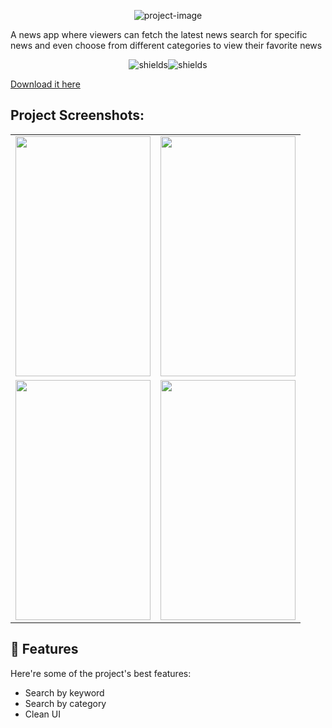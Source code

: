 <p align="center"><img src="https://socialify.git.ci/subsavage/Newzy/image?custom_description=A+news+app+everyone&amp;description=1&amp;font=Bitter&amp;name=1&amp;pattern=Circuit+Board&amp;theme=Dark" alt="project-image"></p>

<p id="description">A news app where viewers can fetch the latest news search for specific news and even choose from different categories to view their favorite news</p>

<p align="center"><img src="https://img.shields.io/badge/Flutter-02569B?style=for-the-badge&amp;logo=flutter&amp;logoColor=white" alt="shields"><img src="https://img.shields.io/badge/Node%20js-339933?style=for-the-badge&amp;logo=nodedotjs&amp;logoColor=white" alt="shields"></p>

[Download it here](https://drive.google.com/file/d/1NZtqKdFiE6hnmNTJ_FYIN5aPtiuABmd_/view?usp=drivesdk)

<h2>Project Screenshots:</h2>

<table>
  <tr>
    <td><img src="https://github.com/user-attachments/assets/fc967a0f-b1b0-458f-97d4-ff3c941d5dd6" width="216" height="384"></td>
    <td><img src="https://github.com/user-attachments/assets/7d35d9d8-0217-4e5c-ab89-9037a715d531" width="216" height="384"></td>
  </tr>
  <tr>
    <td><img src="https://github.com/user-attachments/assets/35fa93f7-7660-40aa-baed-5d9f4a212acc" width="216" height="384"></td>
    <td><img src="https://github.com/user-attachments/assets/9704b974-09eb-42f6-a0c3-cae3fafadd5e" width="216" height="384"></td>
  </tr>
</table>

  
<h2>🧐 Features</h2>

Here're some of the project's best features:

*   Search by keyword
*   Search by category
*   Clean UI

